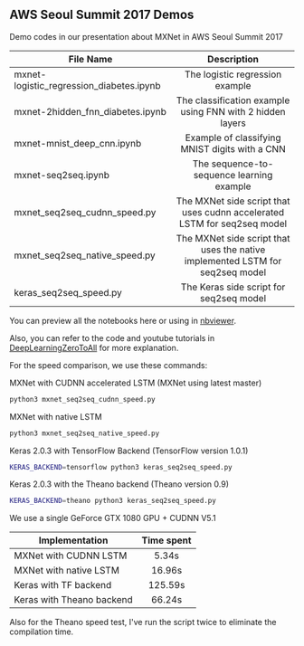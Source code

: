 AWS Seoul Summit 2017 Demos
---------------------------
Demo codes in our presentation about MXNet in AWS Seoul Summit 2017

| File Name        | Description |
| ------------- |:-------------:|
| mxnet-logistic_regression_diabetes.ipynb | The logistic regression example |
| mxnet-2hidden_fnn_diabetes.ipynb | The classification example using FNN with 2 hidden layers |
| mxnet-mnist_deep_cnn.ipynb | Example of classifying MNIST digits with a CNN |
| mxnet-seq2seq.ipynb        | The sequence-to-sequence learning example |
| mxnet_seq2seq_cudnn_speed.py | The MXNet side script that uses cudnn accelerated LSTM for seq2seq model |
| mxnet_seq2seq_native_speed.py | The MXNet side script that uses the native implemented LSTM for seq2seq model |
| keras_seq2seq_speed.py     | The Keras side script for seq2seq model |

You can preview all the notebooks here or using in [nbviewer](https://nbviewer.jupyter.org/github/sxjscience/aws-summit-2017-seoul/tree/master/).

Also, you can refer to the code and youtube tutorials in [DeepLearningZeroToAll](https://github.com/hunkim/DeepLearningZeroToAll) for more explanation.

For the speed comparison, we use these commands:

MXNet with CUDNN accelerated LSTM (MXNet using latest master)
```bash
python3 mxnet_seq2seq_cudnn_speed.py
```

MXNet with native LSTM
```bash
python3 mxnet_seq2seq_native_speed.py
```

Keras 2.0.3 with TensorFlow Backend (TensorFlow version 1.0.1)
```bash
KERAS_BACKEND=tensorflow python3 keras_seq2seq_speed.py
```

Keras 2.0.3 with the Theano backend (Theano version 0.9)
```bash
KERAS_BACKEND=theano python3 keras_seq2seq_speed.py
```

We use a single GeForce GTX 1080 GPU + CUDNN V5.1

| Implementation | Time spent |
| -------------- |:----------:|
| MXNet with CUDNN LSTM | 5.34s |
| MXNet with native LSTM |16.96s |
| Keras with TF backend | 125.59s |
| Keras with Theano backend | 66.24s |

Also for the Theano speed test, I've run the script twice to eliminate the compilation time.
